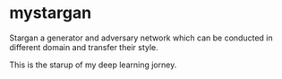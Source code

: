 # mystargan

Stargan a generator and adversary network which can be conducted in different domain and transfer their style.

This is the starup of my deep learning jorney.
